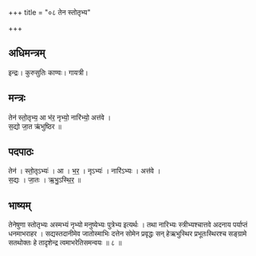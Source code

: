 +++
title = "०८ तेन स्तोतृभ्य"

+++
## अधिमन्त्रम्
इन्द्रः। कुरुसुतिः काण्वः। गायत्री।

## मन्त्रः
तेन॑ स्तो॒तृभ्य॒ आ भ॑र॒ नृभ्यो॒ नारि॑भ्यो॒ अत्त॑वे ।  
स॒द्यो जा॒त ऋ॑भुष्ठिर ॥

## पदपाठः
तेन॑ । स्तो॒तृऽभ्यः॑ । आ । भ॒र॒ । नृऽभ्यः॑ । नारि॑ऽभ्यः । अत्त॑वे ।  
स॒द्यः । जा॒तः । ऋ॒भु॒ऽस्थि॒र॒ ॥

## भाष्यम्
तेनेषुणा स्तोतृभ्यः अस्मभ्यं नृभ्यो मनुष्येभ्यः पुत्रेभ्य इत्यर्थः । तथा नारिभ्यः स्त्रीभ्यश्चात्तवे अदनाय पर्याप्तं धनमाभराहर । सद्यस्तदानीमेव जातोस्माभिः दत्तेन सोमेन प्रवृद्धः सन् हेऋभुस्थिर प्रभूतःस्थिरश्च सङ्ग्रामे सतथोक्तः हे तादृशेन्द्र त्वमाभरेतिसमन्वयः ॥ ८ ॥